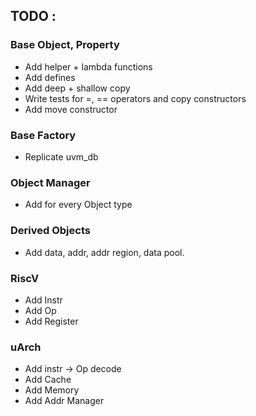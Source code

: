 ## TODO : 
### Base Object, Property
- Add helper + lambda functions
- Add defines
- Add deep + shallow copy
- Write tests for =, == operators and copy constructors
- Add move constructor

### Base Factory
- Replicate uvm_db

### Object Manager
- Add for every Object type

### Derived Objects
- Add data, addr, addr region, data pool.

### RiscV
- Add Instr
- Add Op
- Add Register 

### uArch
- Add instr -> Op decode
- Add Cache
- Add Memory
- Add Addr Manager
